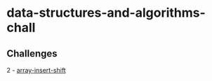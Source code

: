 # data-structures-and-algorithms-chall


## Challenges


 2 - [array-insert-shift](./challenges/array_reverse.md)